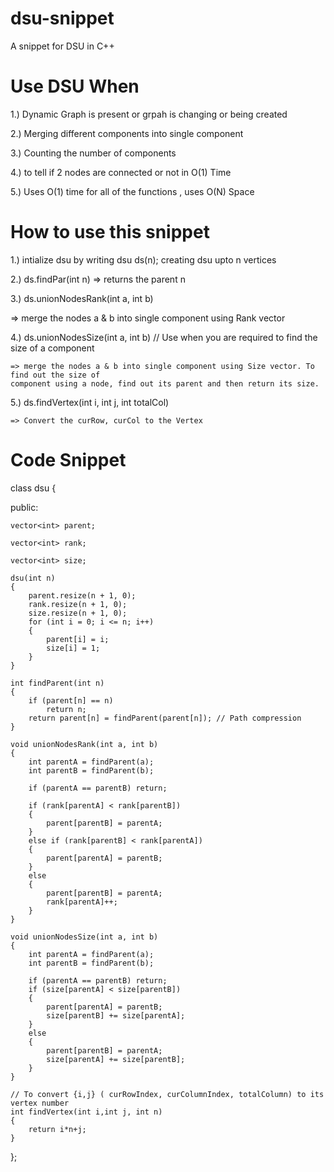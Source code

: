 # dsu-snippet
A snippet for DSU in C++

# Use DSU When
1.) Dynamic Graph is present or grpah is changing or being created

2.) Merging different components into single component

3.) Counting the number of components

4.) to tell if 2 nodes are connected or not in O(1) Time

5.) Uses O(1) time for all of the functions , uses O(N) Space

# How to use this snippet
1.) intialize dsu by writing dsu ds(n); creating dsu upto n vertices

2.) ds.findPar(int n) => returns the parent n

3.) ds.unionNodesRank(int a, int b)

   => merge the nodes a & b into single component using Rank vector

4.) ds.unionNodesSize(int a, int b) // Use when you are required to find the size of a component
    
    => merge the nodes a & b into single component using Size vector. To find out the size of 
    component using a node, find out its parent and then return its size.

5.) ds.findVertex(int i, int j, int totalCol)
    
    => Convert the curRow, curCol to the Vertex

# Code Snippet

class dsu
{

public:

    vector<int> parent;

    vector<int> rank;
    
    vector<int> size;

    dsu(int n)
    {
        parent.resize(n + 1, 0);
        rank.resize(n + 1, 0);
        size.resize(n + 1, 0);
        for (int i = 0; i <= n; i++)
        {
            parent[i] = i;
            size[i] = 1;
        }
    }

    int findParent(int n)
    {
        if (parent[n] == n)
            return n;
        return parent[n] = findParent(parent[n]); // Path compression
    }

    void unionNodesRank(int a, int b)
    {
        int parentA = findParent(a);
        int parentB = findParent(b);

        if (parentA == parentB) return;

        if (rank[parentA] < rank[parentB])
        {
            parent[parentB] = parentA;
        }
        else if (rank[parentB] < rank[parentA])
        {
            parent[parentA] = parentB;
        }
        else
        {
            parent[parentB] = parentA;
            rank[parentA]++;
        }
    }

    void unionNodesSize(int a, int b)
    {
        int parentA = findParent(a);
        int parentB = findParent(b);

        if (parentA == parentB) return;
        if (size[parentA] < size[parentB])
        {
            parent[parentA] = parentB;
            size[parentB] += size[parentA];
        }
        else
        {
            parent[parentB] = parentA;
            size[parentA] += size[parentB];
        }
    }

    // To convert {i,j} ( curRowIndex, curColumnIndex, totalColumn) to its vertex number
    int findVertex(int i,int j, int n)
    {
        return i*n+j;
    }
 };
